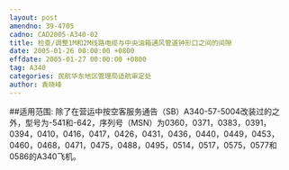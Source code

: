 ```yaml
---
layout: post
amendno: 39-4705
cadno: CAD2005-A340-02
title: 检查/调整1M和2M线路电缆与中央油箱通风管道钟形口之间的间隙
date: 2005-01-26 00:00:00 +0800
effdate: 2005-01-27 00:00:00 +0800
tag: A340
categories: 民航华东地区管理局适航审定处
author: 袁晓峰
---
```


##适用范围:
除了在营运中按空客服务通告（SB）A340-57-5004改装过的之外，型号为-541和-642，序列号（MSN）为0360，0371，0383，0391，0394，0410，0416，0417，0426，0431，0436，0440，0449，0453，0460，0468，0471，0475，0488，0495，0514，0517，0575，0577和0586的A340飞机。

